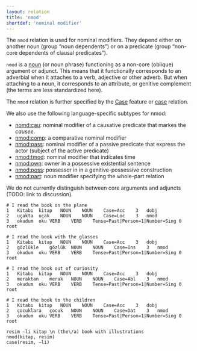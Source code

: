 ```yaml
---
layout: relation
title: 'nmod'
shortdef: 'nominal modifier'
---
```


The `nmod` relation is used for nominal modifiers.
They depend either on another noun (group “noun dependents”) or on a predicate (group “non-core dependents of clausal predicates”).

`nmod` is a [noun](tr-pos/NOUN) (or noun phrase) functioning as a non-core (oblique) argument or adjunct.
This means that it functionally corresponds to an adverbial when it attaches to a verb, adjective or other adverb.
But when attaching to a noun, it corresponds to an attribute, or genitive complement (the terms are less standardized here).

The `nmod` relation is further specified by the [Case](tr-feat/Case) feature or [case]() relation.

We also use the following language-specific subtypes for nmod:

- [nomd:cau](nmod-cau): nominal modifier of a causative predicate that
  markes the _causee_.
- [nmod:comp](nmod-comp): a comparative nominal modifier
- [nmod:pass](nmod-pass): nominal modifier of a passive predicate that
  express the actor (subject of the active predicate)
- [nmod:tmod](nmod-tmod): nominal modifier that indicates time
- [nmod:own](nmod-own): owner in a possessive existential sentence
- [nmod:poss](nmod-poss): possessor in in a genitive-possessive construction
- [nmod:part](nmod-part): noun modifier specifying the whole-part relation

We do not currently distinguish between core arguments and adjuncts
(TODO: link to discussion).

~~~ conllu
# I read the book on the plane
1	Kitabı	kitap	NOUN	NOUN	Case=Acc	3	dobj
2	uçakta	uçak	NOUN	NOUN	Case=Loc	3	nmod
3	okudum	oku	VERB	VERB	Tense=Past|Person=1|Number=Sing	0	root
~~~

~~~ conllu
# I read the book with the glasses
1	Kitabı	kitap	NOUN	NOUN	Case=Acc	3	dobj
2	gözlükle	gözlük	NOUN	NOUN	Case=Ins	3	nmod
3	okudum	oku	VERB	VERB	Tense=Past|Person=1|Number=Sing	0	root
~~~

~~~ conllu
# I read the book out of curiosity
1	Kitabı	kitap	NOUN	NOUN	Case=Acc	3	dobj
2	meraktan	merak	NOUN	NOUN	Case=Abl	3	nmod
3	okudum	oku	VERB	VERB	Tense=Past|Person=1|Number=Sing	0	root
~~~

~~~ conllu
# I read the book to the children
1	Kitabı	kitap	NOUN	NOUN	Case=Acc	3	dobj
2	çocuklara	çocuk	NOUN	NOUN	Case=Dat	3	nmod
3	okudum	oku	VERB	VERB	Tense=Past|Person=1|Number=Sing	0	root
~~~

~~~ sdparse
resim –li kitap \n (the\/a) book with illustrations
nmod(kitap, resim)
case(resim, –li)
~~~

